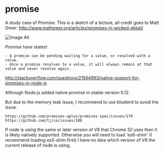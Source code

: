 # promise

A study case of Promise.
This is a sketch of a lecture,
all credit goes to Matt Greer: http://www.mattgreer.org/articles/promises-in-wicked-detail/


![Image Alt](https://mdn.mozillademos.org/files/8633/promises.png)

Promise have states!

	- A promise can be pending waiting for a value, or resolved with a value.
	- Once a promise resolves to a value, it will always remain at that value and never resolve again.


http://stackoverflow.com/questions/21564993/native-support-for-promises-in-node-js


Although Node.js added native promise in stable version 0.12.

But due to the memory leak issue, I recommend to use bluebird to avoid the issue.

	https://github.com/promises-aplus/promises-spec/issues/179
	https://github.com/tj/co/issues/180

If node is using the same or later version of V8 that Chrome 32 uses then it is likely natively supported. Otherwise you will need to load 'es6-shim' (I recommend loading es5-shim first) I have no idea which version of V8 the current release of node is using.